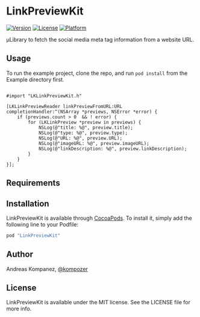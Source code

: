# LinkPreviewKit

[![Version](https://img.shields.io/cocoapods/v/LinkPreviewKit.svg?style=flat)](http://cocoapods.org/pods/LinkPreviewKit)
[![License](https://img.shields.io/cocoapods/l/LinkPreviewKit.svg?style=flat)](http://cocoapods.org/pods/LinkPreviewKit)
[![Platform](https://img.shields.io/cocoapods/p/LinkPreviewKit.svg?style=flat)](http://cocoapods.org/pods/LinkPreviewKit)


µLibrary to fetch the social media meta tag information from a website URL.

## Usage

To run the example project, clone the repo, and run `pod install` from the Example directory first.

```objc

#import "LKLinkPreviewKit.h"

[LKLinkPreviewReader linkPreviewFromURL:URL completionHandler:^(NSArray *previews, NSError *error) {
    if (previews.count > 0  && ! error) {
        for (LKLinkPreview *preview in previews) {
            NSLog(@"title: %@", preview.title);
            NSLog(@"type: %@", preview.type);
            NSLog(@"URL: %@", preview.URL);
            NSLog(@"imageURL: %@", preview.imageURL);
            NSLog(@"linkDescription: %@", preview.linkDescription);
        }
    }
}];

```

## Requirements

## Installation

LinkPreviewKit is available through [CocoaPods](http://cocoapods.org). To install
it, simply add the following line to your Podfile:

```ruby
pod "LinkPreviewKit"
```

## Author

Andreas Kompanez, [@kompozer](https://twitter.com/kompozer)

## License

LinkPreviewKit is available under the MIT license. See the LICENSE file for more info.
